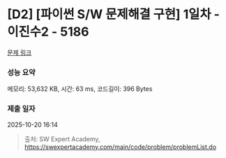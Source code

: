 # [D2] [파이썬 S/W 문제해결 구현] 1일차 - 이진수2 - 5186 

[문제 링크](https://swexpertacademy.com/main/code/problem/problemDetail.do?contestProbId=AWTtj7GqeAgDFAVT) 

### 성능 요약

메모리: 53,632 KB, 시간: 63 ms, 코드길이: 396 Bytes

### 제출 일자

2025-10-20 16:14



> 출처: SW Expert Academy, https://swexpertacademy.com/main/code/problem/problemList.do